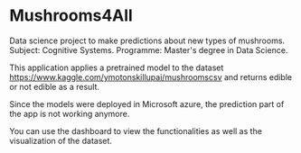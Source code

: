 # Mushrooms4All
Data science project to make predictions about new types of mushrooms. Subject: Cognitive Systems. Programme: Master's degree in Data Science.

This application applies a pretrained model to the dataset https://www.kaggle.com/ymotonskillupai/mushroomscsv and returns edible or not edible as a result.

Since the models were deployed in Microsoft azure, the prediction part of the app is not working anymore.

You can use the dashboard to view the functionalities as well as the visualization of the dataset.
